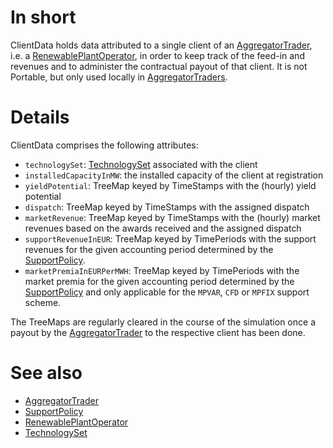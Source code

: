 # In short

ClientData holds data attributed to a single client of an [AggregatorTrader](../Agents/AggregatorTrader.md), i.e. a [RenewablePlantOperator](../Agents/RenewablePlantOperator.md), in order to keep track of the feed-in and revenues and to administer the contractual payout of that client. 
It is not Portable, but only used locally in [AggregatorTraders](../Agents/AggregatorTrader.md).

# Details
ClientData comprises the following attributes:
* `technologySet`: [TechnologySet](../Comms/TechnologySet.md) associated with the client
* `installedCapacityInMW`: the installed capacity of the client at registration
* `yieldPotential`: TreeMap keyed by TimeStamps with the (hourly) yield potential
* `dispatch`: TreeMap keyed by TimeStamps with the assigned dispatch
* `marketRevenue`: TreeMap keyed by TimeStamps with the (hourly) market revenues based on the awards received and the assigned dispatch
* `supportRevenueInEUR`: TreeMap keyed by TimePeriods with the support revenues for the given accounting period determined by the [SupportPolicy](../Agents/SupportPolicy.md).
* `marketPremiaInEURPerMWH`: TreeMap keyed by TimePeriods with the market premia for the given accounting period determined by the [SupportPolicy](../Agents/SupportPolicy.md) and only applicable for the `MPVAR`, `CFD` or `MPFIX` support scheme.

The TreeMaps are regularly cleared in the course of the simulation once a payout by the [AggregatorTrader](../Agents/AggregatorTrader.md) to the respective client has been done.

# See also

* [AggregatorTrader](../Agents/AggregatorTrader.md)
* [SupportPolicy](../Agents/SupportPolicy.md)
* [RenewablePlantOperator](../Agents/RenewablePlantOperator.md)
* [TechnologySet](../Comms/TechnologySet.md)